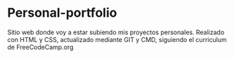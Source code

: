 # Personal-portfolio

Sitio web donde voy a estar subiendo mis proyectos personales.
Realizado con HTML y CSS, actualizado mediante GIT y CMD, siguiendo el curriculum de FreeCodeCamp.org
